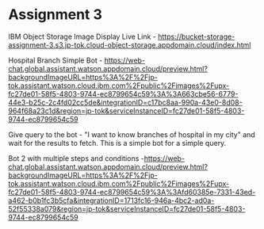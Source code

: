 # Assignment 3


IBM Object Storage Image Display Live Link - https://bucket-storage-assignment-3.s3.jp-tok.cloud-object-storage.appdomain.cloud/index.html


Hospital Branch Simple Bot - https://web-chat.global.assistant.watson.appdomain.cloud/preview.html?backgroundImageURL=https%3A%2F%2Fjp-tok.assistant.watson.cloud.ibm.com%2Fpublic%2Fimages%2Fupx-fc27de01-58f5-4803-9744-ec8799654c59%3A%3A663cbe56-6779-44e3-b25c-2c4fd02cc5de&integrationID=c17bc8aa-990a-43e0-8d08-964f68a23c1d&region=jp-tok&serviceInstanceID=fc27de01-58f5-4803-9744-ec8799654c59

Give query to the bot - "I want to know branches of hospital in my city" and wait for the results to fetch. This is a simple bot for a simple query.


Bot 2 with multiple steps and conditions -https://web-chat.global.assistant.watson.appdomain.cloud/preview.html?backgroundImageURL=https%3A%2F%2Fjp-tok.assistant.watson.cloud.ibm.com%2Fpublic%2Fimages%2Fupx-fc27de01-58f5-4803-9744-ec8799654c59%3A%3Afd60385e-7331-43ed-a462-b0b1fc3b5cfa&integrationID=1713fc16-946a-4bc2-ad0a-52f55338a079&region=jp-tok&serviceInstanceID=fc27de01-58f5-4803-9744-ec8799654c59
